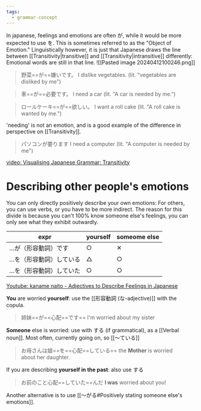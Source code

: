 ```yaml
---
tags:
  - grammar-concept
---
```

In japanese, feelings and emotions are often が, while it would be more expected to use を. This is sometimes referred to as the "Object of Emotion."
Linguistically however, it is just that Japanese draws the line between [[Transitivity|transitive]] and [[Transitivity|intransitive]] differently: Emotional words are still in that line.
![[Pasted image 20240412100246.png]]

>野菜==が==嫌いです。
>I dislike vegetables. (lit. "vegetables are disliked by me")

>車==が==必要です。
>I need a car (lit. "A car is needed by me.")

>ロールケーキ==が==欲しい。
>I want a roll cake (lit. "A roll cake is wanted by me.")

'needing' is not an emotion, and is a good example of the difference in perspective on [[Transitivity]].
>パソコンが要ります
>I need a computer (lit. "A computer is needed by me")

[video: Visualising Japanese Grammar: Transitivity](https://www2.gwu.edu/~eall/vjgnew/07transitivity1/07transitivity1.html)
# Describing other people's emotions
You can only directly positively describe your own emotions: 
For others, you can use verbs, or you have to be more indirect.
The reason for this divide is because you can't 100% know someone else's feelings, you can only see what they exhibit outwardly. 

| expr         | yourself | someome else |
| ------------ | -------- | ------------ |
| …が（形容動詞）です   | ○        | ✕            |
| …を（形容動詞）している | △        | ○            |
| …を（形容動詞）していた | ○        | ○            |
[Youtube: kaname naito - Adjectives to Describe Feelings in Japanese](https://youtu.be/W35OIz8u5-w)

**You** are worried **yourself**: use the [[形容動詞 (な-adjective)]] with the copula.
>姉妹==が==心配==です==
>I'm worried about my sister

**Someone** else is worried: use with する (if grammatical), as a [[Verbal noun]]. Most often, currently going on, so [[〜ている]]
>お母さんは娘==を==心配==している==
>the **Mother** is worried about her daughter.

If you are describing **yourself in the past**: also use する
>お前のこと心配==していた==んだ
>**I was** worried about you!

Another alternative is to use [[〜がる#Positively stating someone else's emotions]].

